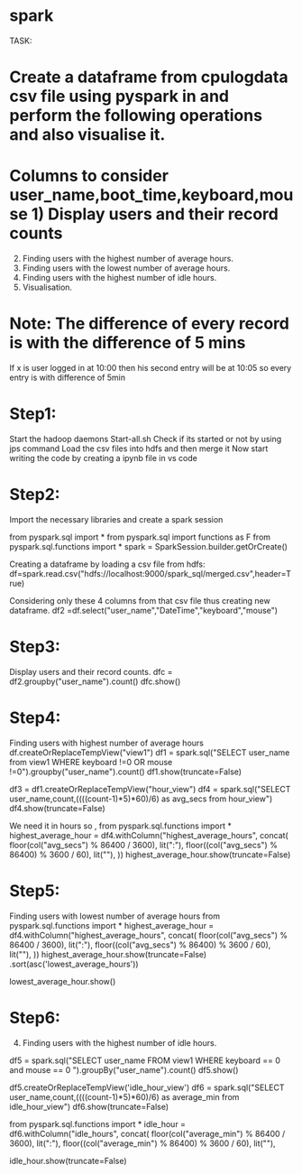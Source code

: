 # spark
TASK:

# Create a dataframe from cpulogdata csv file using pyspark in and perform the following operations and also visualise it.

# Columns to consider user_name,boot_time,keyboard,mouse 1) Display users and their record counts
2) Finding users with the highest number of average hours.
3) Finding users with the lowest number of average hours.
4) Finding users with the highest number of idle hours.
5) Visualisation.

# Note: The difference of every record is with the difference of 5 mins
If x is user logged in at 10:00 then his second entry will be at 10:05
so every entry is with difference of 5min

# Step1:
Start the hadoop daemons
Start-all.sh
Check if its started or not by using jps command
Load the csv files into hdfs and then merge it
Now start writing the code by creating a ipynb file in vs code

# Step2:
Import the necessary libraries and create a spark session

from pyspark.sql import *
from pyspark.sql import functions as F
from pyspark.sql.functions import *
spark = SparkSession.builder.getOrCreate()

Creating a dataframe by loading a csv file from hdfs:
df=spark.read.csv("hdfs://localhost:9000/spark_sql/merged.csv",header=True)

Considering only these 4 columns from that csv file thus creating new dataframe.
df2 =df.select("user_name","DateTime","keyboard","mouse")



# Step3:
Display users and their record counts.
dfc = df2.groupby("user_name").count()
dfc.show()


# Step4:
Finding users with highest number of average hours
df.createOrReplaceTempView("view1")
df1 = spark.sql("SELECT user_name from view1 WHERE keyboard !=0 OR mouse !=0").groupby("user_name").count()
df1.show(truncate=False)


df3 = df1.createOrReplaceTempView("hour_view")
df4 = spark.sql("SELECT user_name,count,((((count-1)*5)*60)/6) as avg_secs from hour_view")
df4.show(truncate=False)


We need it in hours so ,
from pyspark.sql.functions import *
highest_average_hour = df4.withColumn("highest_average_hours", concat(
           floor(col("avg_secs") % 86400 / 3600), lit(":"),
           floor((col("avg_secs") % 86400) % 3600 / 60), lit(""),
       ))
highest_average_hour.show(truncate=False)

# Step5:
Finding users with lowest number of average hours
from pyspark.sql.functions import *
highest_average_hour = df4.withColumn("highest_average_hours", concat(
           floor(col("avg_secs") % 86400 / 3600), lit(":"),
           floor((col("avg_secs") % 86400) % 3600 / 60), lit(""),
       ))
highest_average_hour.show(truncate=False)
.sort(asc('lowest_average_hours'))

lowest_average_hour.show()

# Step6:
4) Finding users with the highest number of idle hours.

df5 = spark.sql("SELECT user_name FROM view1 WHERE keyboard == 0 and mouse == 0 ").groupBy("user_name").count()
df5.show()

df5.createOrReplaceTempView('idle_hour_view')
df6 = spark.sql("SELECT user_name,count,((((count-1)*5)*60)/6) as average_min from idle_hour_view")
df6.show(truncate=False)

from pyspark.sql.functions import *
idle_hour = df6.withColumn("idle_hours", concat(
           floor(col("average_min") % 86400 / 3600), lit(":"),
           floor((col("average_min") % 86400) % 3600 / 60), lit(""),

idle_hour.show(truncate=False)

